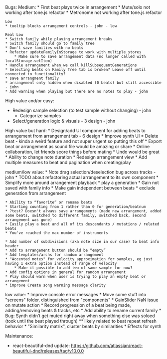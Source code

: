 Bugs:
    Medium:
    * First beat plays twice in arrangement
    * Mute/solo not working after tone.js refactor
    * Metronome not working after tone.js refactor

    Low
    * tooltip blocks arrangement controls - john - low

    Real Low
    * Switch family while playing arrangement breaks
    * Switch family should go to family tree
    * Don't save families with no beats
    * Refactor updateFamilyInStorage to work with multiple stores
        * Make sure to save arrangement data (no longer called with localStorage.setItem)
    * Handle arrangement when we call killSubsequentGenerations
    * Selecting beats on Family Tree tab is broken? Leave off until connected to functionality?
    * save arrangment family
    * arrangement only hidden when disabled (0 beats) but still accessible - john
    * Add warning when playing but there are no notes to play - john

High value and/or easy:

* Redesign sample selection (to test sample without changing) - john
    * Categorize samples
* Select/generation logic & visuals - 3 design - john


High value but hard:
    * Design/add UI component for adding beats to arrangement from arrangement tab - 6 design
    * Improve synth UI
    * Delete beat - kinda a weird feature and not super urgent so putting this off
    * Export beat or arrangement as sound file would be amazing or share
    * Online collaboration, let friends score things before mating
    * Undo would be great
    * Ability to change note duration
    * Redesign arrangement view
    * Add multiple measures to beat and pagination when creating/play

medium/low value:
    * Note drag selection/deselection bug across tracks - john
    * TODO about refactoring actual arrangement to its own component
    * Simplify more around arrangement playback
    * play a generation
    * Gain not saved with family info
        * Make gain independent between beats
    * exclude generation from arrangement

    * Ability to “favorite” or rename beats
    * Starting counting from 1 rather than 0 for generation/beatnum
    * ?test? Doesn't always save arrangements (made new arrangement, added some beats, switched to different family, switched back, second arrangement was gone)
    * Easily play a beat and all of its descendants / mutations / related beats
    * You've reached the max number of instruments

    * Add number of subdivisions (aka note size in our case) to beat info header
    * Add to arrangement button should be “empty”
    * Add templates/archs for random arrangement
    * "Accented notes" for velocity approximation for samples, eg just having 1 extra option instead of range of velocity
        * Make it possible to add two of same sample for now?
    * Add config options in general for random arrangement
    * Play should warn when user is trying to play an empty beat or arrangement
    * improve Create song warning message clarity

low value:
    * Improve console error messages
    * Move some stuff into "screens" folder, distinguished from "components"
    * GainSlider NaN issue on mutate action
    * Record progression of a beat being made, adding/removing beats & tracks, etc
    * Add ability to rename current family
    * Bug: Synth didn’t get muted right away when something else was soloed (took until the beat played through) ** likely related to beat repeat refresh behavior
    * "Similarity matrix", cluster beats by similarities
    * Effects for synth


Maintenance:
* react-beautiful-dnd update: https://github.com/atlassian/react-beautiful-dnd/releases/tag/v10.0.0
